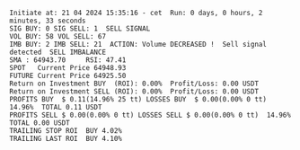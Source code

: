     Initiate at: 21 04 2024 15:35:16 - cet  Run: 0 days, 0 hours, 2 minutes, 33 seconds
    SIG BUY: 0 SIG SELL: 1  SELL SIGNAL
    VOL BUY: 58 VOL SELL: 67
    IMB BUY: 2 IMB SELL: 21  ACTION: Volume DECREASED !  Sell signal detected  SELL IMBALANCE
    SMA : 64943.70     RSI: 47.41
    SPOT   Current Price 64948.93
    FUTURE Current Price 64925.50
    Return on Investment BUY  (ROI): 0.00%  Profit/Loss: 0.00 USDT
    Return on Investment SELL (ROI): 0.00%  Profit/Loss: 0.00 USDT
    PROFITS BUY  $ 0.11(14.96% 25 tt) LOSSES BUY  $ 0.00(0.00% 0 tt)  14.96%  TOTAL 0.11 USDT
    PROFITS SELL $ 0.00(0.00% 0 tt) LOSSES SELL $ 0.00(0.00% 0 tt)  14.96%  TOTAL 0.00 USDT
    TRAILING STOP ROI  BUY 4.02%
    TRAILING LAST ROI  BUY 4.10%
